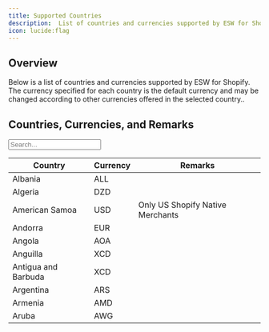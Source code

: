 ```yaml
---
title: Supported Countries
description:  List of countries and currencies supported by ESW for Shopify.
icon: lucide:flag
---
```


## Overview

Below is a list of countries and currencies supported by ESW for Shopify. The currency specified for each country is the default currency and may be changed according to other currencies offered in the selected country..

<!DOCTYPE html>
<html lang="en">
<head>
  <meta charset="UTF-8" />
  <title>Country Currency Search</title>
  <script src="https://cdn.tailwindcss.com"></script>
</head>
<body class="bg-white dark:bg-neutral-900 text-black dark:text-white p-6">
  <h2 class="text-xl font-semibold mb-4">Countries, Currencies, and Remarks</h2>

  <input
    id="searchInput"
    type="text"
    placeholder="Search..."
    onkeyup="filterTable()"
    class="mb-4 w-full max-w-md px-3 py-2 border rounded border-gray-300 text-sm dark:bg-neutral-800 dark:border-neutral-600 dark:text-white"
  />

  <div class="overflow-x-auto">
    <table class="min-w-full table-auto border border-gray-300 dark:border-neutral-700">
      <thead class="bg-gray-100 dark:bg-neutral-800">
        <tr>
          <th class="px-4 py-2 text-left text-sm font-semibold">Country</th>
          <th class="px-4 py-2 text-left text-sm font-semibold">Currency</th>
          <th class="px-4 py-2 text-left text-sm font-semibold">Remarks</th>
        </tr>
      </thead>
      <tbody id="tableBody" class="bg-white dark:bg-neutral-900 divide-y dark:divide-neutral-800">
        <tr>
          <td class="px-4 py-2">Albania</td>
          <td class="px-4 py-2">ALL</td>
          <td class="px-4 py-2"></td>
        </tr>
        <tr>
          <td class="px-4 py-2">Algeria</td>
          <td class="px-4 py-2">DZD</td>
          <td class="px-4 py-2"></td>
        </tr>
        <tr>
          <td class="px-4 py-2">American Samoa</td>
          <td class="px-4 py-2">USD</td>
          <td class="px-4 py-2">Only US Shopify Native Merchants</td>
        </tr>
        <tr>
          <td class="px-4 py-2">Andorra</td>
          <td class="px-4 py-2">EUR</td>
          <td class="px-4 py-2"></td>
        </tr>
        <tr>
          <td class="px-4 py-2">Angola</td>
          <td class="px-4 py-2">AOA</td>
          <td class="px-4 py-2"></td>
        </tr>
        <tr>
          <td class="px-4 py-2">Anguilla</td>
          <td class="px-4 py-2">XCD</td>
          <td class="px-4 py-2"></td>
        </tr>
        <tr>
          <td class="px-4 py-2">Antigua and Barbuda</td>
          <td class="px-4 py-2">XCD</td>
          <td class="px-4 py-2"></td>
        </tr>
        <tr>
          <td class="px-4 py-2">Argentina</td>
          <td class="px-4 py-2">ARS</td>
          <td class="px-4 py-2"></td>
        </tr>
        <tr>
          <td class="px-4 py-2">Armenia</td>
          <td class="px-4 py-2">AMD</td>
          <td class="px-4 py-2"></td>
        </tr>
        <tr>
          <td class="px-4 py-2">Aruba</td>
          <td class="px-4 py-2">AWG</td>
          <td class="px-4 py-2"></td>
        </tr>
      </tbody>
    </table>
  </div>

  <script>
    function filterTable() {
      const input = document.getElementById("searchInput").value.toLowerCase();
      const rows = document.querySelectorAll("#tableBody tr");
      rows.forEach(row => {
        const text = row.innerText.toLowerCase();
        row.style.display = text.includes(input) ? "" : "none";
      });
    }
  </script>
</body>
</html>







